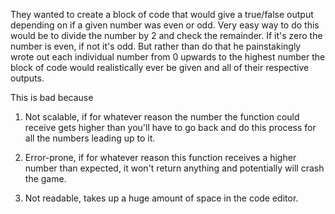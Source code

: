They wanted to create a block of code that would give a true/false output depending on if a given number was even or odd. Very easy way to do this would be to divide the number by 2 and check the remainder. If it's zero the number is even, if not it's odd. But rather than do that he painstakingly wrote out each individual number from 0 upwards to the highest number the block of code would realistically ever be given and all of their respective outputs.

This is bad because
1) Not scalable, if for whatever reason the number the function could receive gets higher than you'll have to go back and do this process for all the numbers leading up to it.

2) Error-prone, if for whatever reason this function receives a higher number than expected, it won't return anything and potentially will crash the game.

3) Not readable, takes up a huge amount of space in the code editor.